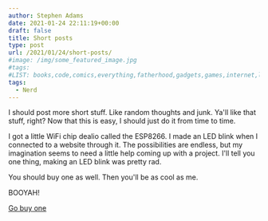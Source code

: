 ```yaml
---
author: Stephen Adams
date: 2021-01-24 22:11:19+00:00
draft: false
title: Short posts
type: post
url: /2021/01/24/short-posts/
#image: /img/some_featured_image.jpg
#tags:
#LIST: books,code,comics,everything,fatherhood,gadgets,games,internet,life,movies,music,Nerd,podcasting,politics,random,science,tech,tv,video,work,writing
tags:
  - Nerd
---
```


I should post more short stuff. Like random thoughts and junk. Ya'll like that stuff, right? Now that this is easy, I should just do it from time to time.

I got a little WiFi chip dealio called the ESP8266. I made an LED blink when I connected to a website through it. The possibilities are endless, but my imagination seems to need a little help coming up with a project. I'll tell you one thing, making an LED blink was pretty rad. 

You should buy one as well. Then you'll be as cool as me.

BOOYAH!

[Go buy one](https://amzn.com/B010O1G1ES)